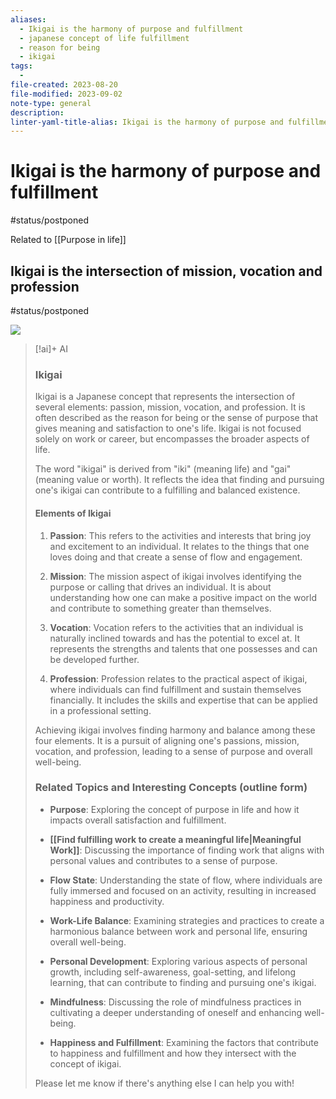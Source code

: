 ```yaml
---
aliases:
  - Ikigai is the harmony of purpose and fulfillment
  - japanese concept of life fulfillment
  - reason for being
  - ikigai
tags:
  - 
file-created: 2023-08-20
file-modified: 2023-09-02
note-type: general
description: 
linter-yaml-title-alias: Ikigai is the harmony of purpose and fulfillment
---
```


# Ikigai is the harmony of purpose and fulfillment

#status/postponed

Related to [[Purpose in life]]

## Ikigai is the intersection of mission, vocation and profession

#status/postponed

![](https://blog.learnlife.com/hs-fs/hubfs/Ikigai.jpeg?width=700&name=Ikigai.jpeg)
> [!ai]+ AI
> ### Ikigai
>
> Ikigai is a Japanese concept that represents the intersection of several elements: passion, mission, vocation, and profession. It is often described as the reason for being or the sense of purpose that gives meaning and satisfaction to one's life. Ikigai is not focused solely on work or career, but encompasses the broader aspects of life.
>
> The word "ikigai" is derived from "iki" (meaning life) and "gai" (meaning value or worth). It reflects the idea that finding and pursuing one's ikigai can contribute to a fulfilling and balanced existence.
>
> #### Elements of Ikigai
>
> 1. **Passion**: This refers to the activities and interests that bring joy and excitement to an individual. It relates to the things that one loves doing and that create a sense of flow and engagement.
>
> 2. **Mission**: The mission aspect of ikigai involves identifying the purpose or calling that drives an individual. It is about understanding how one can make a positive impact on the world and contribute to something greater than themselves.
>
> 3. **Vocation**: Vocation refers to the activities that an individual is naturally inclined towards and has the potential to excel at. It represents the strengths and talents that one possesses and can be developed further.
>
> 4. **Profession**: Profession relates to the practical aspect of ikigai, where individuals can find fulfillment and sustain themselves financially. It includes the skills and expertise that can be applied in a professional setting.
>
> Achieving ikigai involves finding harmony and balance among these four elements. It is a pursuit of aligning one's passions, mission, vocation, and profession, leading to a sense of purpose and overall well-being.
>
> ### Related Topics and Interesting Concepts (outline form)
>
> - **Purpose**: Exploring the concept of purpose in life and how it impacts overall satisfaction and fulfillment.
>
> - **[[Find fulfilling work to create a meaningful life|Meaningful Work]]**: Discussing the importance of finding work that aligns with personal values and contributes to a sense of purpose.
>
> - **Flow State**: Understanding the state of flow, where individuals are fully immersed and focused on an activity, resulting in increased happiness and productivity.
>
> - **Work-Life Balance**: Examining strategies and practices to create a harmonious balance between work and personal life, ensuring overall well-being.
>
> - **Personal Development**: Exploring various aspects of personal growth, including self-awareness, goal-setting, and lifelong learning, that can contribute to finding and pursuing one's ikigai.
>
> - **Mindfulness**: Discussing the role of mindfulness practices in cultivating a deeper understanding of oneself and enhancing well-being.
>
> - **Happiness and Fulfillment**: Examining the factors that contribute to happiness and fulfillment and how they intersect with the concept of ikigai.
>
> Please let me know if there's anything else I can help you with!
